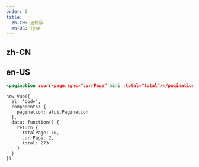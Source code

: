```yaml
---
order: 0
title:
  zh-CN: 迷你版
  en-US: Type
---
```


## zh-CN



## en-US


````jsx
<pagination :curr-page.sync="currPage" mini :total="total"></pagination>
````

````vue-script
new Vue({
  el: 'body',
  components: {
    pagination: atui.Pagination
  },
  data: function() {
    return {
      totalPage: 10,
      currPage: 2,
      total: 273
    }
  }
})
````
